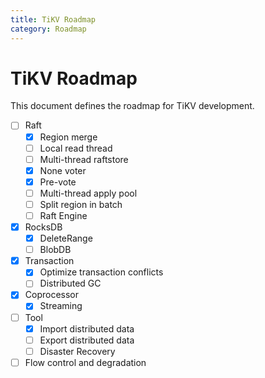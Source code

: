 ```yaml
---
title: TiKV Roadmap
category: Roadmap
---
```


# TiKV Roadmap

This document defines the roadmap for TiKV development.

- [ ] Raft
    - [x] Region merge
    - [ ] Local read thread
    - [ ] Multi-thread raftstore
    - [x] None voter
    - [x] Pre-vote
    - [ ] Multi-thread apply pool
    - [ ] Split region in batch
    - [ ] Raft Engine
- [x] RocksDB 
    - [x] DeleteRange
    - [ ] BlobDB 
- [x] Transaction
    - [x] Optimize transaction conflicts
    - [ ] Distributed GC
- [x] Coprocessor
    - [x] Streaming
- [ ] Tool
    - [x] Import distributed data
    - [ ] Export distributed data
    - [ ] Disaster Recovery
- [ ] Flow control and degradation
